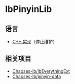 # IbPinyinLib
## 语言
- [C++ 实现](C++/README.md)（停止维护）

## 相关项目
- [Chaoses-Ib/IbEverythingExt](https://github.com/Chaoses-Ib/IbEverythingExt)
- [Chaoses-Ib/pinyin-data](https://github.com/Chaoses-Ib/pinyin-data)